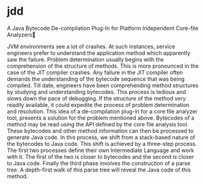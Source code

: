 # jdd
A Java Bytecode De-compilation Plug-In for Platform Independent Core-file Analyzers

JVM environments see a lot of crashes. At such instances, service engineers prefer to understand the application method which apparently saw the failure. Problem determination usually begins with the comprehension of the structure of methods. This is more pronounced in the case of the JIT compiler crashes. Any failure in the JIT compiler often demands the understanding of the bytecode sequence that was being compiled. Till date, engineers have been comprehending method structures by studying and understanding bytecodes. This process is tedious and slows down the pace of debugging. If the structure of the method very readily available, it could expedite the process of problem determination and resolution. This idea of a de-compilation plug-in for a core file analyzer tool, presents a solution for the problem mentioned above. Bytecodes of a method may be read using the API defined by the core file analysis tool. These bytecodes and other method information can then be processed to generate Java code. In this process, we shift from a stack-based nature of the bytecodes to Java code. This shift is achieved by a three-step process. The first two processes define their own Intermediate Language and work with it. The first of the two is closer to bytecodes and the second is closer to Java code. Finally the third phase involves the construction of a parse tree. A depth-first walk of this parse tree will reveal the Java code of this method.
